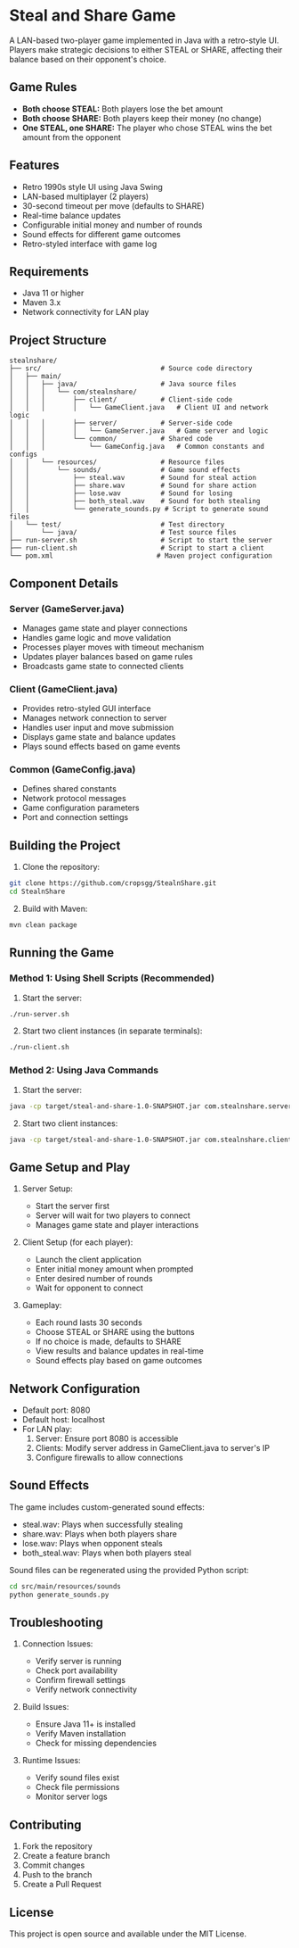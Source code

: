 # Steal and Share Game

A LAN-based two-player game implemented in Java with a retro-style UI. Players make strategic decisions to either STEAL or SHARE, affecting their balance based on their opponent's choice.

## Game Rules

- **Both choose STEAL:** Both players lose the bet amount
- **Both choose SHARE:** Both players keep their money (no change)
- **One STEAL, one SHARE:** The player who chose STEAL wins the bet amount from the opponent

## Features

- Retro 1990s style UI using Java Swing
- LAN-based multiplayer (2 players)
- 30-second timeout per move (defaults to SHARE)
- Real-time balance updates
- Configurable initial money and number of rounds
- Sound effects for different game outcomes
- Retro-styled interface with game log

## Requirements

- Java 11 or higher
- Maven 3.x
- Network connectivity for LAN play

## Project Structure

```
stealnshare/
├── src/                              # Source code directory
│   ├── main/
│   │   ├── java/                     # Java source files
│   │   │   └── com/stealnshare/
│   │   │       ├── client/           # Client-side code
│   │   │       │   └── GameClient.java   # Client UI and network logic
│   │   │       ├── server/           # Server-side code
│   │   │       │   └── GameServer.java   # Game server and logic
│   │   │       └── common/           # Shared code
│   │   │           └── GameConfig.java   # Common constants and configs
│   │   └── resources/                # Resource files
│   │       └── sounds/               # Game sound effects
│   │           ├── steal.wav         # Sound for steal action
│   │           ├── share.wav         # Sound for share action
│   │           ├── lose.wav          # Sound for losing
│   │           ├── both_steal.wav    # Sound for both stealing
│   │           └── generate_sounds.py # Script to generate sound files
│   └── test/                         # Test directory
│       └── java/                     # Test source files
├── run-server.sh                     # Script to start the server
├── run-client.sh                     # Script to start a client
└── pom.xml                          # Maven project configuration
```

## Component Details

### Server (GameServer.java)
- Manages game state and player connections
- Handles game logic and move validation
- Processes player moves with timeout mechanism
- Updates player balances based on game rules
- Broadcasts game state to connected clients

### Client (GameClient.java)
- Provides retro-styled GUI interface
- Manages network connection to server
- Handles user input and move submission
- Displays game state and balance updates
- Plays sound effects based on game events

### Common (GameConfig.java)
- Defines shared constants
- Network protocol messages
- Game configuration parameters
- Port and connection settings

## Building the Project

1. Clone the repository:
```bash
git clone https://github.com/cropsgg/StealnShare.git
cd StealnShare
```

2. Build with Maven:
```bash
mvn clean package
```

## Running the Game

### Method 1: Using Shell Scripts (Recommended)
1. Start the server:
```bash
./run-server.sh
```

2. Start two client instances (in separate terminals):
```bash
./run-client.sh
```

### Method 2: Using Java Commands
1. Start the server:
```bash
java -cp target/steal-and-share-1.0-SNAPSHOT.jar com.stealnshare.server.GameServer
```

2. Start two client instances:
```bash
java -cp target/steal-and-share-1.0-SNAPSHOT.jar com.stealnshare.client.GameClient
```

## Game Setup and Play

1. Server Setup:
   - Start the server first
   - Server will wait for two players to connect
   - Manages game state and player interactions

2. Client Setup (for each player):
   - Launch the client application
   - Enter initial money amount when prompted
   - Enter desired number of rounds
   - Wait for opponent to connect

3. Gameplay:
   - Each round lasts 30 seconds
   - Choose STEAL or SHARE using the buttons
   - If no choice is made, defaults to SHARE
   - View results and balance updates in real-time
   - Sound effects play based on game outcomes

## Network Configuration

- Default port: 8080
- Default host: localhost
- For LAN play:
  1. Server: Ensure port 8080 is accessible
  2. Clients: Modify server address in GameClient.java to server's IP
  3. Configure firewalls to allow connections

## Sound Effects

The game includes custom-generated sound effects:
- steal.wav: Plays when successfully stealing
- share.wav: Plays when both players share
- lose.wav: Plays when opponent steals
- both_steal.wav: Plays when both players steal

Sound files can be regenerated using the provided Python script:
```bash
cd src/main/resources/sounds
python generate_sounds.py
```

## Troubleshooting

1. Connection Issues:
   - Verify server is running
   - Check port availability
   - Confirm firewall settings
   - Verify network connectivity

2. Build Issues:
   - Ensure Java 11+ is installed
   - Verify Maven installation
   - Check for missing dependencies

3. Runtime Issues:
   - Verify sound files exist
   - Check file permissions
   - Monitor server logs

## Contributing

1. Fork the repository
2. Create a feature branch
3. Commit changes
4. Push to the branch
5. Create a Pull Request

## License

This project is open source and available under the MIT License.


